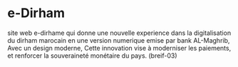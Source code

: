 # e-Dirham
site web e-dirhame qui donne une nouvelle experience dans la digitalisation du dirham marocain en une version numerique emise par bank AL-Maghrib, Avec un design moderne, Cette innovation vise à moderniser les paiements, et renforcer la souveraineté monétaire du pays. (breif-03)
